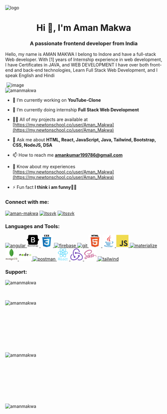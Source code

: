 ![logo](https://github.com/amanmakwa/amanmakwa/blob/main/aman.gif?raw=true)
<h1 align="center">Hi 👋, I'm Aman Makwa</h1>
<h3 align="center">A passionate frontend developer from India</h3>
<p>Hello, my name is AMAN MAKWA I belong to Indore and have a full-stack Web developer. With [1] years of Internship experience in web development, I have Certificates in JAVA, and WEB DEVELOPMENT I have over both front-end and back-end technologies, Learn Full Stack Web Development, and I speak English and Hindi</p>
<img width="500" align="right" src="https://i.pinimg.com/originals/e8/f4/53/e8f453469a3ec97ecd354df465d73913.gif" alt="image">

<p align="left"> <img src="https://komarev.com/ghpvc/?username=amanmakwa&label=Profile%20views&color=0e75b6&style=flat" alt="amanmakwa" /> </p>

- 🔭 I’m currently working on **YouTube-Clone**

- 🌱 I’m currently doing internship **Full Stack Web Development**

- 👨‍💻 All of my projects are available at [https://my.newtonschool.co/user/Aman_Makwa](https://my.newtonschool.co/user/Aman_Makwa)

- 💬 Ask me about **HTML, React, JavaScript, Java, Tailwind, Bootstrap, CSS, NodeJS, DSA**

- 📫 How to reach me **amankumar199786@gmail.com**

- 📄 Know about my experiences [https://my.newtonschool.co/user/Aman_Makwa](https://my.newtonschool.co/user/Aman_Makwa)

- ⚡ Fun fact **I think i am funny🦋💫**

<h3 align="left">Connect with me:</h3>
<p align="left">
<a href="https://linkedin.com/in/aman-makwa" target="blank"><img align="center" src="https://raw.githubusercontent.com/rahuldkjain/github-profile-readme-generator/master/src/images/icons/Social/linked-in-alt.svg" alt="aman-makwa" height="30" width="40" /></a>
<a href="https://instagram.com/itssvk" target="blank"><img align="center" src="https://raw.githubusercontent.com/rahuldkjain/github-profile-readme-generator/master/src/images/icons/Social/instagram.svg" alt="itssvk" height="30" width="40" /></a>
<a href="https://www.youtube.com/c/itssvk" target="blank"><img align="center" src="https://raw.githubusercontent.com/rahuldkjain/github-profile-readme-generator/master/src/images/icons/Social/youtube.svg" alt="itssvk" height="30" width="40" /></a>
</p>

<h3 align="left">Languages and Tools:</h3>
<p align="left"> <a href="https://angular.io" target="_blank" rel="noreferrer"> <img src="https://angular.io/assets/images/logos/angular/angular.svg" alt="angular" width="40" height="40"/> </a> <a href="https://getbootstrap.com" target="_blank" rel="noreferrer"> <img src="https://raw.githubusercontent.com/devicons/devicon/master/icons/bootstrap/bootstrap-plain-wordmark.svg" alt="bootstrap" width="40" height="40"/> </a> <a href="https://www.w3schools.com/css/" target="_blank" rel="noreferrer"> <img src="https://raw.githubusercontent.com/devicons/devicon/master/icons/css3/css3-original-wordmark.svg" alt="css3" width="40" height="40"/> </a> <a href="https://firebase.google.com/" target="_blank" rel="noreferrer"> <img src="https://www.vectorlogo.zone/logos/firebase/firebase-icon.svg" alt="firebase" width="40" height="40"/> </a> <a href="https://git-scm.com/" target="_blank" rel="noreferrer"> <img src="https://www.vectorlogo.zone/logos/git-scm/git-scm-icon.svg" alt="git" width="40" height="40"/> </a> <a href="https://www.w3.org/html/" target="_blank" rel="noreferrer"> <img src="https://raw.githubusercontent.com/devicons/devicon/master/icons/html5/html5-original-wordmark.svg" alt="html5" width="40" height="40"/> </a> <a href="https://www.java.com" target="_blank" rel="noreferrer"> <img src="https://raw.githubusercontent.com/devicons/devicon/master/icons/java/java-original.svg" alt="java" width="40" height="40"/> </a> <a href="https://developer.mozilla.org/en-US/docs/Web/JavaScript" target="_blank" rel="noreferrer"> <img src="https://raw.githubusercontent.com/devicons/devicon/master/icons/javascript/javascript-original.svg" alt="javascript" width="40" height="40"/> </a> <a href="https://materializecss.com/" target="_blank" rel="noreferrer"> <img src="https://raw.githubusercontent.com/prplx/svg-logos/5585531d45d294869c4eaab4d7cf2e9c167710a9/svg/materialize.svg" alt="materialize" width="40" height="40"/> </a> <a href="https://www.mongodb.com/" target="_blank" rel="noreferrer"> <img src="https://raw.githubusercontent.com/devicons/devicon/master/icons/mongodb/mongodb-original-wordmark.svg" alt="mongodb" width="40" height="40"/> </a> <a href="https://nodejs.org" target="_blank" rel="noreferrer"> <img src="https://raw.githubusercontent.com/devicons/devicon/master/icons/nodejs/nodejs-original-wordmark.svg" alt="nodejs" width="40" height="40"/> </a> <a href="https://postman.com" target="_blank" rel="noreferrer"> <img src="https://www.vectorlogo.zone/logos/getpostman/getpostman-icon.svg" alt="postman" width="40" height="40"/> </a> <a href="https://reactjs.org/" target="_blank" rel="noreferrer"> <img src="https://raw.githubusercontent.com/devicons/devicon/master/icons/react/react-original-wordmark.svg" alt="react" width="40" height="40"/> </a> <a href="https://redux.js.org" target="_blank" rel="noreferrer"> <img src="https://raw.githubusercontent.com/devicons/devicon/master/icons/redux/redux-original.svg" alt="redux" width="40" height="40"/> </a> <a href="https://sass-lang.com" target="_blank" rel="noreferrer"> <img src="https://raw.githubusercontent.com/devicons/devicon/master/icons/sass/sass-original.svg" alt="sass" width="40" height="40"/> </a> <a href="https://tailwindcss.com/" target="_blank" rel="noreferrer"> <img src="https://www.vectorlogo.zone/logos/tailwindcss/tailwindcss-icon.svg" alt="tailwind" width="40" height="40"/> </a> </p>
<h3 align="left">Support:</h3>
<p><a href="https://www.buymeacoffee.com/amanmakwa"> <img align="left" src="https://cdn.buymeacoffee.com/buttons/v2/default-yellow.png" height="50" width="210" alt="amanmakwa" /></a></p><br><br><br>

<p><img width="450" align="left" src="https://github-readme-stats.vercel.app/api/top-langs?username=amanmakwa&show_icons=true&locale=en&layout=compact" alt="amanmakwa" /></p><br><br><br><br><br><br><br><br><br>

<p>&nbsp;<img align="left" src="https://github-readme-stats.vercel.app/api?username=amanmakwa&show_icons=true&locale=en" alt="amanmakwa" /></p><br><br><br><br><br><br><br>

<p><img align="left" src="https://github-readme-streak-stats.herokuapp.com/?user=amanmakwa&" alt="amanmakwa" /></p>
